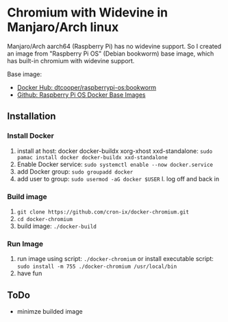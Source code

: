 # Chromium with Widevine in Manjaro/Arch linux

Manjaro/Arch aarch64 (Raspberry Pi) has no widevine support. So I created an image from "Raspberry Pi OS" (Debian bookworm) base image, which has built-in chromium with widevine support.

Base image:
- [Docker Hub: dtcooper/raspberrypi-os:bookworm](https://hub.docker.com/r/dtcooper/raspberrypi-os)
- [Github: Raspberry Pi OS Docker Base Images](https://github.com/dtcooper/raspberrypi-os-docker)

## Installation

### Install Docker
1. install at host: docker docker-buildx xorg-xhost xxd-standalone: `sudo pamac install docker docker-buildx xxd-standalone`
1. Enable Docker service: `sudo systemctl enable --now docker.service`
1. add Docker group: `sudo groupadd docker`
1. add user to group: `sudo usermod -aG docker $USER`
l. log off and back in

### Build image

1. `git clone https://github.com/cron-ix/docker-chromium.git`
1. `cd docker-chromium`
1. build image: `./docker-build`

### Run Image

1. run image using script: `./docker-chromium` or install executable script: `sudo install -m 755 ./docker-chromium /usr/local/bin`
1. have fun

## ToDo

- minimze builded image

